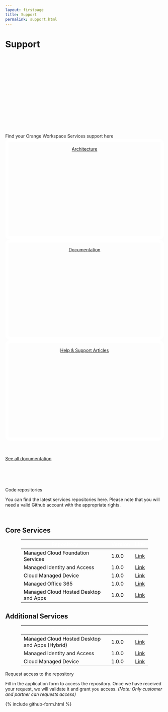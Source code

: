 ```yaml
---
layout: firstpage
title: Support
permalink: support.html
---
```


<style type="text/css">
    .bgimg {
        background-image: url('../images/support-bg.jpg');
        background-position: center bottom;
        background-size: cover;
        background-repeat: no-repeat
    }

    .jumbotron-height {
        height: 300px;
    }

    .bg1 {
        text-align: center;
        border-radius: 15px;
        border: 10px solid white;
        background-image: url('../images/support-bgarchitecture.jpg');
        background-position:center;
        background-size: cover;
        background-repeat: no-repeat;
        line-height: 280px;
        height: 300px;
    }

    .bg2 {
        text-align: center;
        border-radius: 15px;
        border: 10px solid white;
        background-image: url('../images/support-bgdocuments.jpg');
        background-position:center;
        background-size: cover;
        background-repeat: no-repeat;
        line-height: 280px;
        height: 300px;
    }

    .bg3 {
        text-align: center;
        border-radius: 15px;
        border: 10px solid white;
        background-image: url('../images/support-bgdocuments.jpg');
        background-position:center;
        background-size: cover;
        background-repeat: no-repeat;
        line-height: 280px;
        height: 300px;
    }

    .bg1 > p {
        line-height: normal;
        display: inline-block;
        vertical-align: bottom;
    }

    .bg2 > p {
        line-height: normal;
        display: inline-block;
        vertical-align: bottom;
    }

    .bg3 > p {
        line-height: normal;
        display: inline-block;
        vertical-align: bottom;
    }

    table {
        width: 80%;
        margin-left:auto; 
        margin-right:auto;
    }

    table > thead > tr > th {
        color: #FFFFFF;
    }

    table > tbody > tr:nth-of-type(odd) {
        color: #000000;
    }

    }
    table > tbody > tr:nth-of-type(even) {
        color: #FFFFFF;
    }


</style>

<div class="jumbotron jumbotron-height bgimg">
    <div class="container">
        <h1>Support</h1>
        <p></p>
        <p></p>
    </div>
</div>

<div class="container">
    <div class="row-nopadding">
        <div class="col-sm-12 text-center">
            <h7>Find your Orange Workspace Services support here</h7>
        </div>
    </div>
</div>

<div class="container">
    <div class="row-nopadding">
        <div class="col-sm-6 bg1">
            <p><a class="btn btn-jumbotron btn-lg" href="{{ "https://docs.orangeworkspaceservices.com" | relative_url }}" target="_blank" role="button">Architecture</a></p>
        </div>
        <div class="col-sm-6 bg2">
            <p><a class="btn btn-jumbotron btn-lg" href="{{ "https://docs.orangeworkspaceservices.com" | relative_url }}" target="_blank" role="button">Documentation</a></p>
        </div>
        <div class="col-sm-6 bg3">
            <p><a class="btn btn-jumbotron btn-lg" href="{{ "https://docs.orangeworkspaceservices.com" | relative_url }}" target="_blank" role="button">Help & Support Articles</a></p>
        </div>
    </div>
</div>

<div class="container">
    <div class="row-nopadding">
        <div class="col-sm-12 text-center">
            <br>
            <br>
            <p><a class="btn btn-jumbotron btn-lg" href="{{ "https://docs.orangeworkspaceservices.com" | relative_url }}" target="_blank" role="button">See all documentation</a></p>
            <br>
            <br>
            <br>
            <br>
        </div>
    </div>
</div>

<div class="jumbotron">
    <div class="container text-center">
        <h9>Code repositories</h9>
        <p>You can find the latest services repositories here. Please note that you will need a valid Github account with the appropriate rights.</p>
        <br>
    </div>
    <div class="container text-center">
        <h2>Core Services</h2>
        <table>
          <thead>
            <tr>
              <th>Repository</th>
              <th>Version</th>
              <th>Link</th>
            </tr>
          </thead>
          <tbody>
            <tr>
              <td>Managed Cloud Foundation Services</td>
              <td>1.0.0</td>
              <td><a href="{{ "https://docs.orangeworkspaceservices.com" | relative_url }}" target="_blank" role="button">Link</a></td>
            </tr>
            <tr>
              <td>Managed Identity and Access</td>
              <td>1.0.0</td>
              <td><a href="{{ "https://docs.orangeworkspaceservices.com" | relative_url }}" target="_blank" role="button">Link</a></td>
            </tr>
            <tr>
              <td>Cloud Managed Device</td>
              <td>1.0.0</td>
              <td><a href="{{ "https://docs.orangeworkspaceservices.com" | relative_url }}" target="_blank" role="button">Link</a></td>
            </tr>
            <tr>
              <td>Managed Office 365</td>
              <td>1.0.0</td>
              <td><a href="{{ "https://docs.orangeworkspaceservices.com" | relative_url }}" target="_blank" role="button">Link</a></td>
            </tr>
            <tr>
              <td>Managed Cloud Hosted Desktop and Apps</td>
              <td>1.0.0</td>
              <td><a href="{{ "https://docs.orangeworkspaceservices.com" | relative_url }}" target="_blank" role="button">Link</a></td>
            </tr>
          </tbody>
        </table>
    </div>
    <div class="container text-center">
        <h2>Additional Services</h2>
        <table>
          <thead>
            <tr>
              <th>Repository</th>
              <th>Version</th>
              <th>Link</th>
            </tr>
          </thead>
          <tbody>
            <tr>
              <td>Managed Cloud Hosted Desktop and Apps (Hybrid)</td>
              <td>1.0.0</td>
              <td><a href="{{ "https://docs.orangeworkspaceservices.com" | relative_url }}" target="_blank" role="button">Link</a></td>
            </tr>
            <tr>
              <td>Managed Identity and Access</td>
              <td>1.0.0</td>
              <td><a href="{{ "https://docs.orangeworkspaceservices.com" | relative_url }}" target="_blank" role="button">Link</a></td>
            </tr>
            <tr>
              <td>Cloud Managed Device</td>
              <td>1.0.0</td>
              <td><a href="{{ "https://docs.orangeworkspaceservices.com" | relative_url }}" target="_blank" role="button">Link</a></td>
            </tr>
          </tbody>
        </table>
    </div>
</div>

<div class="container">
    <div class="container text-center">
        <h10>Request access to the repository</h10>
        <p>Fill in the application form to access the repository. Once we have received your request, we will validate it and grant you access. <i>(Note: Only customer and partner can requests access)</i></P>
        {% include github-form.html %}
    </div>
</div>
